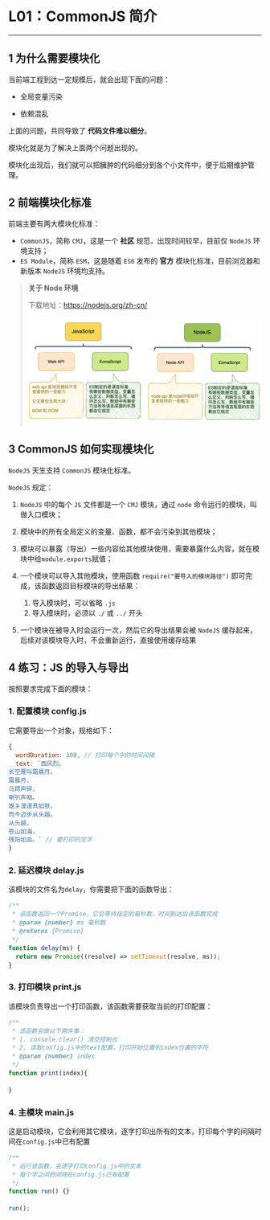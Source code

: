 # L01：CommonJS 简介

---



## 1 为什么需要模块化

当前端工程到达一定规模后，就会出现下面的问题：

- 全局变量污染

- 依赖混乱

上面的问题，共同导致了 **代码文件难以细分**。

模块化就是为了解决上面两个问题出现的。

模块化出现后，我们就可以把臃肿的代码细分到各个小文件中，便于后期维护管理。



## 2 前端模块化标准

前端主要有两大模块化标准：

- `CommonJS`，简称 `CMJ`，这是一个 **社区** 规范，出现时间较早，目前仅 `NodeJS` 环境支持；
- `ES Module`，简称 `ESM`，这是随着 `ES6` 发布的 **官方** 模块化标准，目前浏览器和新版本 `NodeJS` 环境均支持。

> **关于 Node 环境**
>
> 下载地址：https://nodejs.org/zh-cn/
>
> ![](../assets/1.1.png)



## 3 CommonJS 如何实现模块化

`NodeJS` 天生支持 `CommonJS` 模块化标准。

`NodeJS` 规定：

1. `NodeJS` 中的每个 `JS` 文件都是一个 `CMJ` 模块，通过 `node` 命令运行的模块，叫做入口模块；

2. 模块中的所有全局定义的变量、函数，都不会污染到其他模块；

3. 模块可以暴露（导出）一些内容给其他模块使用，需要暴露什么内容，就在模块中给`module.exports`赋值；

4. 一个模块可以导入其他模块，使用函数 `require("要导入的模块路径")` 即可完成，该函数返回目标模块的导出结果：

   1. 导入模块时，可以省略 `.js`
   2. 导入模块时，必须以 `./` 或 `../` 开头

5. 一个模块在被导入时会运行一次，然后它的导出结果会被 `NodeJS` 缓存起来，后续对该模块导入时，不会重新运行，直接使用缓存结果




## 4 练习：JS 的导入与导出

按照要求完成下面的模块：

### 1. 配置模块 config.js

它需要导出一个对象，规格如下：

```js
{
  wordDuration: 300, // 打印每个字的时间间隔
  text: `西风烈，
长空雁叫霜晨月。
霜晨月，
马蹄声碎，
喇叭声咽。
雄关漫道真如铁，
而今迈步从头越。
从头越，
苍山如海，
残阳如血。` // 要打印的文字
}
```



### 2. 延迟模块 delay.js

该模块的文件名为`delay`，你需要把下面的函数导出：

```js
/**
 * 该函数返回一个Promise，它会等待指定的毫秒数，时间到达后该函数完成
 * @param {number} ms 毫秒数
 * @returns {Promise}
 */
function delay(ms) {
  return new Promise((resolve) => setTimeout(resolve, ms));
}

```



### 3. 打印模块 print.js

该模块负责导出一个打印函数，该函数需要获取当前的打印配置：

```js
/**
 * 该函数会做以下两件事：
 * 1. console.clear() 清空控制台
 * 2. 读取config.js中的text配置，打印开始位置到index位置的字符
 * @param {number} index 
 */
function print(index){

}
```



### 4. 主模块 main.js

这是启动模块，它会利用其它模块，逐字打印出所有的文本，打印每个字的间隔时间在`config.js`中已有配置

```js
/**
 * 运行该函数，会逐字打印config.js中的文本
 * 每个字之间的间隔在config.js已有配置
 */
function run() {}

run();
```

